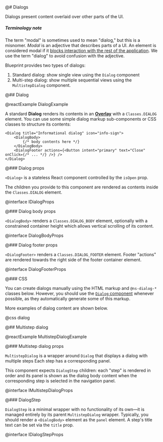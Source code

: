 @# Dialogs

Dialogs present content overlaid over other parts of the UI.

<div class="@ns-callout @ns-intent-primary @ns-icon-info-sign">
    <h5 class="@ns-heading">Terminology note</h5>

The term "modal" is sometimes used to mean "dialog," but this is a misnomer.
_Modal_ is an adjective that describes parts of a UI.
An element is considered modal if it
[blocks interaction with the rest of the application](https://en.wikipedia.org/wiki/Modal_window).
We use the term "dialog" to avoid confusion with the adjective.

</div>

Blueprint provides two types of dialogs:

1. Standard dialog: show single view using the `Dialog` component
1. Multi-step dialog: show multiple sequential views using the `MultistepDialog` component.

@## Dialog

@reactExample DialogExample

A standard __Dialog__ renders its contents in an [__Overlay__](#core/components/overlay) with a
`Classes.DIALOG` element. You can use some simple dialog markup sub-components or CSS classes
to structure its contents:

```tsx
<Dialog title="Informational dialog" icon="info-sign">
    <DialogBody>
        {/* body contents here */}
    </DialogBody>
    <DialogFooter actions={<Button intent="primary" text="Close" onClick={/* ... */} />} />
</Dialog>
```

@### Dialog props

`<Dialog>` is a stateless React component controlled by the `isOpen` prop.

The children you provide to this component are rendered as contents inside the
`Classes.DIALOG` element.

@interface IDialogProps

@### Dialog body props

`<DialogBody>` renders a `Classes.DIALOG_BODY` element, optionally with a constrained container
height which allows vertical scrolling of its content.

@interface DialogBodyProps

@### Dialog footer props

`<DialogFooter>` renders a `Classes.DIALOG_FOOTER` element. Footer "actions" are rendered
towards the right side of the footer container element.

@interface DialogFooterProps

@### CSS

You can create dialogs manually using the HTML markup and `@ns-dialog-*` classes below.
However, you should use the [`Dialog` component](#core/components/dialog.props)
whenever possible, as they automatically generate some of this markup.

More examples of dialog content are shown below.

@css dialog

@## Multistep dialog

@reactExample MultistepDialogExample

@### Multistep dialog props

`MultistepDialog` is a wrapper around `Dialog` that displays a dialog with multiple steps
Each step has a corresponding panel.

This component expects `DialogStep` children: each "step" is rendered in order
and its panel is shown as the dialog body content when the corresponding step is selected
in the navigation panel.

@interface IMultistepDialogProps

@### DialogStep

`DialogStep` is a minimal wrapper with no functionality of its own&mdash;it is managed entirely by its
parent `MultistepDialog` wrapper. Typically, you should render a `<DialogBody>` element as the `panel`
element. A step's title text can be set via the `title` prop.

@interface IDialogStepProps
